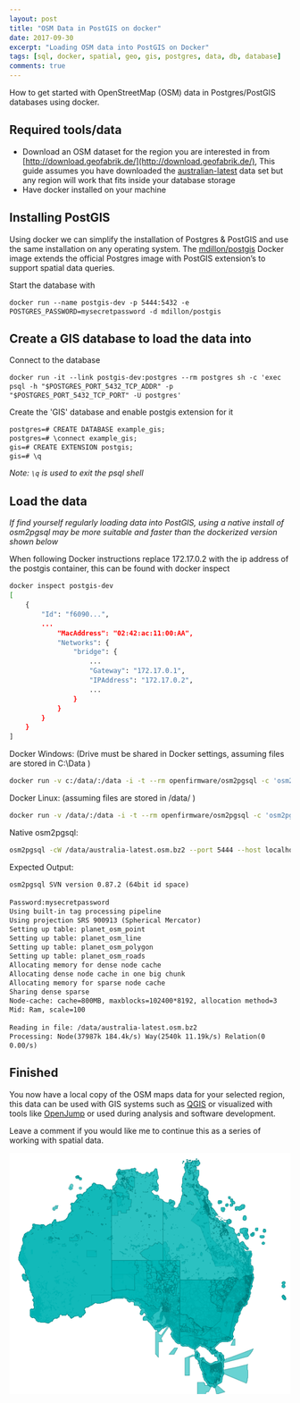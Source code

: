 ```yaml
---
layout: post
title: "OSM Data in PostGIS on docker"
date: 2017-09-30
excerpt: "Loading OSM data into PostGIS on Docker"
tags: [sql, docker, spatial, geo, gis, postgres, data, db, database]
comments: true
---
```


How to get started with OpenStreetMap (OSM) data in Postgres/PostGIS databases using docker.

## Required tools/data
 * Download an OSM dataset for the region you are interested in from [http://download.geofabrik.de/](http://download.geofabrik.de/), This guide assumes you have downloaded the [australian-latest](http://download.geofabrik.de/australia-oceania/australia.html) data set but any region will work that fits inside your database storage
 * Have docker installed on your machine
 

 ## Installing PostGIS
 Using docker we can simplify the installation of Postgres & PostGIS and use the same installation on any operating system. The [mdillon/postgis](https://hub.docker.com/r/mdillon/postgis/) Docker image extends the official Postgres image with PostGIS extension’s to support spatial data queries.

Start the database with
```
docker run --name postgis-dev -p 5444:5432 -e POSTGRES_PASSWORD=mysecretpassword -d mdillon/postgis
```

## Create a GIS database to load the data into
Connect to the database
```
docker run -it --link postgis-dev:postgres --rm postgres sh -c 'exec psql -h "$POSTGRES_PORT_5432_TCP_ADDR" -p "$POSTGRES_PORT_5432_TCP_PORT" -U postgres'
```
Create the 'GIS' database and enable postgis extension for it
```
postgres=# CREATE DATABASE example_gis;
postgres=# \connect example_gis;
gis=# CREATE EXTENSION postgis;
gis=# \q
```

*Note: ``` \q ``` is used to exit the psql shell*

## Load the data
*If find yourself regularly loading data into PostGIS, using a native install of osm2pgsql may be more suitable and faster than the dockerized version shown below*

When following Docker instructions replace 172.17.0.2 with the ip address of the postgis container, this can be found with docker inspect
```bash
docker inspect postgis-dev
[
    {
        "Id": "f6090...",
        ...
            "MacAddress": "02:42:ac:11:00:AA",
            "Networks": {
                "bridge": {
                    ...
                    "Gateway": "172.17.0.1",
                    "IPAddress": "172.17.0.2",
                    ...
                }
            }
        }
    }
]
```
Docker Windows: (Drive must be shared in Docker settings, assuming files are stored in C:\Data )

```bash
docker run -v c:/data/:/data -i -t --rm openfirmware/osm2pgsql -c 'osm2pgsql -cW /data/australia-latest.osm.bz2 --port 5432 --host 172.17.0.2 --username postgres'
```

Docker Linux: (assuming files are stored in /data/ )
```bash
docker run -v /data/:/data -i -t --rm openfirmware/osm2pgsql -c 'osm2pgsql -cW /data/australia-latest.osm.bz2 --port 5432 --host 172.17.0.2 --username postgres'
```

Native osm2pgsql:
```bash
osm2pgsql -cW /data/australia-latest.osm.bz2 --port 5444 --host localhost --username postgres
```

Expected Output:

```
osm2pgsql SVN version 0.87.2 (64bit id space)

Password:mysecretpassword
Using built-in tag processing pipeline
Using projection SRS 900913 (Spherical Mercator)
Setting up table: planet_osm_point
Setting up table: planet_osm_line
Setting up table: planet_osm_polygon
Setting up table: planet_osm_roads
Allocating memory for dense node cache
Allocating dense node cache in one big chunk
Allocating memory for sparse node cache
Sharing dense sparse
Node-cache: cache=800MB, maxblocks=102400*8192, allocation method=3
Mid: Ram, scale=100

Reading in file: /data/australia-latest.osm.bz2
Processing: Node(37987k 184.4k/s) Way(2540k 11.19k/s) Relation(0 0.00/s)
```


## Finished
You now have a local copy of the OSM maps data for your selected region, this data can be used with GIS systems such as [QGIS](http://www.qgis.org/en/site/) or visualized with tools like [OpenJump](http://www.openjump.org/) or used during analysis and software development.

Leave a comment if you would like me to continue this as a series of working with spatial data.

![Output visualised in OpenJump](/images/posts/osm-postgis/Australia.png) 